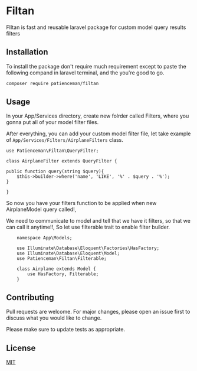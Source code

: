 # Filtan

FIltan is fast and reusable laravel package for custom model query results filters

## Installation

To install the package don't require much requirement except to paste the following compand in laravel terminal,  and the you're good to go.

```bash
composer require patienceman/filtan
```

## Usage
In your App/Services directory, create new folrder called Filters, where you gonna put all of your model filter files.

After everything, you can add your custom model filter file, let take example of ```App/Services/Filters/AirplaneFilters``` class.

```Laravel
use Patienceman\Filtan\QueryFilter;

class AirplaneFilter extends QueryFilter {

public function query(string $query){
    $this->builder->where('name', 'LIKE', '%' . $query . '%');
}

}
```
So now you have your filters function to be applied when new AirplaneModel query called!,

We need to communicate to model and tell that we have it filters, so that we can call it anytime!!, 
So let use filterable trait to enable filter builder.

```Laravel
    namespace App\Models;

    use Illuminate\Database\Eloquent\Factories\HasFactory;
    use Illuminate\Database\Eloquent\Model;
    use Patienceman\Filtan\Filterable;

    class Airplane extends Model {
        use HasFactory, Filterable;
    }
```

## Contributing
Pull requests are welcome. For major changes, please open an issue first to discuss what you would like to change.

Please make sure to update tests as appropriate.

## License
[MIT](https://choosealicense.com/licenses/mit/)
